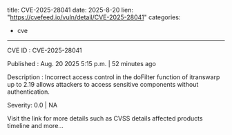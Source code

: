  
title: CVE-2025-28041
date: 2025-8-20
lien: "https://cvefeed.io/vuln/detail/CVE-2025-28041"
categories:
  - cve
---

CVE ID : CVE-2025-28041

Published :  Aug. 20
2025
5:15 p.m. | 52 minutes ago

Description : Incorrect access control in the doFilter function of itranswarp up to 2.19 allows attackers to access sensitive components without authentication.

Severity: 0.0 | NA

Visit the link for more details
such as CVSS details
affected products
timeline
and more...
